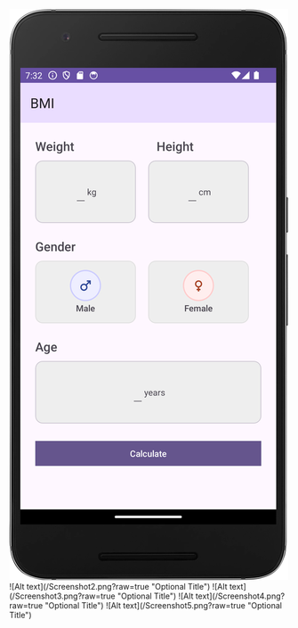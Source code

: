 <img src="/Screenshot1.png">
![Alt text](/Screenshot2.png?raw=true "Optional Title")
![Alt text](/Screenshot3.png?raw=true "Optional Title")
![Alt text](/Screenshot4.png?raw=true "Optional Title")
![Alt text](/Screenshot5.png?raw=true "Optional Title")
